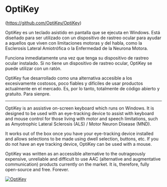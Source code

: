 # OptiKey

(https://github.com/OptiKey/OptiKey)

OptiKey es un teclado asistido en pantalla que se ejecuta en Windows. Está diseñado para ser utilizado con un dispositivo de rastreo ocular para ayudar a aquellos que viven con limitaciones motoras y del habla, como la Esclerosis Lateral Amiotrófica o la Enfermedad de la Neurona Motora.

Funciona inmediatamente una vez que tenga su dispositivo de rastreo ocular instalado. Si no tiene un dispositivo de rastreo ocular, OptiKey se puede utilizar con un ratón.

OptiKey fue desarrollado como una alternativa accesible a los excesivamente costosos, poco fiables y difíciles de usar productos actualmente en el mercado. Es, por lo tanto, totalmente de código abierto y gratuito. Para sienpre.

__________________________

OptiKey is an assistive on-screen keyboard which runs on Windows. It is designed to be used with an eye-tracking device to assist with 
keyboard and mouse control for those living with motor and speech limitations, such as Amyotrophic Lateral Sclerosis (ALS) / Motor Neuron
Disease (MND).

It works out of the box once you have your eye-tracking device installed and allows selections to be made using dwell selection, buttons,
etc. If you do not have an eye tracking device, OptiKey can be used with a mouse.

OptiKey was written as an accessible alternative to the outrageously expensive, unreliable and difficult to use AAC (alternative and
augmentative communication) products currently on the market. It is, therefore, fully open-source and free. Forever.

[![OptiKey](http://i.imgur.com/L8azsNR.png)](https://youtu.be/HLkyORh7vKkt=57s "OptiKey")

